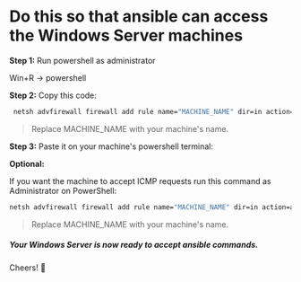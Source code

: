 # Do this so that ansible can access the Windows Server machines

**Step 1:** Run powershell as administrator </p>
Win+R -> powershell
</p>
</p>

**Step 2:** Copy this code: 

```bash
 netsh advfirewall firewall add rule name="MACHINE_NAME" dir=in action=allow protocol=TCP localport=5985
````
>  Replace MACHINE_NAME with your machine's name. 

</p>

**Step 3:** Paste it on your machine's powershell terminal:
</p>
</p>
</p>
</p>


**Optional:**  

If you want the machine to accept ICMP requests run this command as Administrator on PowerShell:

```Bash
netsh advfirewall firewall add rule name="MACHINE_NAME" dir=in action=allow protocol=TCP localport=5985
````

> Replace MACHINE_NAME with your machine's name.

</p>
</p>
</p>
</p>


##### Your Windows Server is now ready to accept ansible commands.

Cheers! :raised_hands: